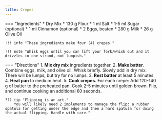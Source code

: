 ```yaml
---
title: Crepes
---
```

=== "Ingredients"
    * Dry Mix
        * 130 g Flour
        * 1 ml Salt
        * 1-5 ml Sugar (optional)
        * 1 ml Cinnamon (optional)
    * 2 Eggs, beaten
    * 280 g Milk
    * 26 g Olive Oil

    !!! info "These ingredients make four (4) crepes."

    !!! note "Whisk eggs until you can lift your fork/whisk out and it drizzles in one strand, not lumpish."

=== "Directions"
    1. **Mix dry mix** ingredients together.
    2. **Make batter.** Combine eggs, milk, and olive oil. Whisk briefly. Slowly add in dry mix. There will be lumps, but try for no lumps.
    3. **Rest batter** at least 5 minutes.
    4. **Heat pan** to medium heat.
    5. **Cook crepes.** For each crepe: Add 120-140 g of batter to the preheated pan. Cook 2-5 minutes until golden brown. Flip, and continue cooking an additional 60 seconds.

    ??? tip "Flipping is an art."
        You will likely need 2 implements to manage the flip: a rubber spatula for getting under the edge and then a hard spatula for doing the actual flipping. Handle with care."

[^foodwishes]:
    Mitzewich, John.
    ["How to Make Crepes - Even the Messed-Up Ones Will Be Perfect!"](https://foodwishes.blogspot.com/2008/06/how-to-make-crepes-even-messed-up-ones.html)
    *Food Wishes.*
    2 June 2008.
